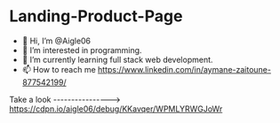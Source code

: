 # Landing-Product-Page

- 👋 Hi, I’m @Aigle06
- 💪 I’m interested in programming.
- 🌱 I’m currently learning full stack web development.
- 📫 How to reach me https://www.linkedin.com/in/aymane-zaitoune-877542199/

<!---
Aigle06/Aigle06 is a ✨ special ✨ repository because its `README.md` (this file) appears on your GitHub profile.
You can click the Preview link to take a look at your changes.
--->
Take a look ----------------> https://cdpn.io/aigle06/debug/KKavqer/WPMLYRWGJoWr
